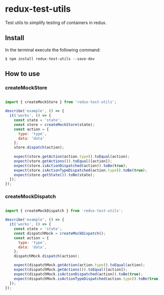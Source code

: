 # redux-test-utils

Test utils to simplify testing of containers in redux.

## Install

In the terminal execute the following command:

```
$ npm install redux-test-utils --save-dev
```

## How to use

### createMockStore

```js

import { createMockStore } from 'redux-test-utils';

describe('example', () => {
  it('works', () => {
    const state = 'state';
    const store = createMockStore(state);
    const action = {
      type: 'type',
      data: 'data'
    };
    store.dispatch(action);
    
    expect(store.getAction(action.type)).toEqual(action);
    expect(store.getActions()).toEqual([action]);
    expect(store.isActionDispatched(action)).toBe(true);
    expect(store.isActionTypeDispatched(action.type)).toBe(true);
    expect(store.getState()).toBe(state);
  });
});

```

### createMockDispatch

```js

import { createMockDispatch } from 'redux-test-utils';

describe('example', () => {
  it('works', () => {
    const state = 'state';
    const dispatchMock = createMockDispatch();
    const action = {
      type: 'type',
      data: 'data',
    };
    dispatchMock.dispatch(action);

    expect(dispatchMock.getAction(action.type)).toEqual(action);
    expect(dispatchMock.getActions()).toEqual([action]);
    expect(dispatchMock.isActionDispatched(action)).toBe(true);
    expect(dispatchMock.isActionTypeDispatched(action.type)).toBe(true);
  });
});

```